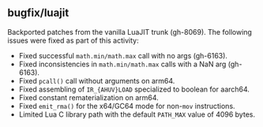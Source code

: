 ## bugfix/luajit

Backported patches from the vanilla LuaJIT trunk (gh-8069).
The following issues were fixed as part of this activity:

* Fixed successful `math.min/math.max` call with no args (gh-6163).
* Fixed inconsistencies in `math.min/math.max` calls with a NaN arg (gh-6163).
* Fixed `pcall()` call without arguments on arm64.
* Fixed assembling of ``IR_{AHUV}LOAD`` specialized to boolean for aarch64.
* Fixed constant rematerialization on arm64.
* Fixed `emit_rma()` for the x64/GC64 mode for non-`mov` instructions.
* Limited Lua C library path with the default `PATH_MAX` value of 4096 bytes.
